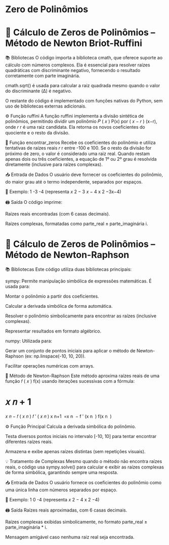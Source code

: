 # Zero de Polinômios

# 📌 Cálculo de Zeros de Polinômios – Método de Newton Briot-Ruffini
📚 Bibliotecas
O código importa a biblioteca cmath, que oferece suporte ao cálculo com números complexos. Ela é essencial para resolver raízes quadráticas com discriminante negativo, fornecendo o resultado corretamente com parte imaginária.

cmath.sqrt() é usada para calcular a raiz quadrada mesmo quando o valor do discriminante (Δ) é negativo.

O restante do código é implementado com funções nativas do Python, sem uso de bibliotecas externas adicionais.

⚙️ Função ruffini
A função ruffini implementa a divisão sintética de polinômios, permitindo dividir um polinômio 
𝑃
(
𝑥
)
P(x) por 
(
𝑥
−
𝑟
)
(x−r), onde 
𝑟
r é uma raiz candidata. Ela retorna os novos coeficientes do quociente e o resto da divisão.

🧮 Função encontrar_zeros
Recebe os coeficientes do polinômio e utiliza tentativas de raízes reais 
𝑟
r entre -100 e 100. Se o resto da divisão for próximo de zero, o valor é considerado uma raiz real. Quando restam apenas dois ou três coeficientes, a equação de 1º ou 2º grau é resolvida diretamente (inclusive para raízes complexas).

📥 Entrada de Dados
O usuário deve fornecer os coeficientes do polinômio, do maior grau até o termo independente, separados por espaços.

📌 Exemplo:
1 -3 -4 (representa 
𝑥
2
−
3
𝑥
−
4
x 
2
 −3x−4)

🖨️ Saída
O código imprime:

Raízes reais encontradas (com 6 casas decimais).

Raízes complexas, formatadas como parte_real ± parte_imaginária i.

# 📌 Cálculo de Zeros de Polinômios – Método de Newton-Raphson
📚 Bibliotecas
Este código utiliza duas bibliotecas principais:

sympy: Permite manipulação simbólica de expressões matemáticas. É usada para:

Montar o polinômio a partir dos coeficientes.

Calcular a derivada simbólica de forma automática.

Resolver o polinômio simbolicamente para encontrar as raízes (inclusive complexas).

Representar resultados em formato algébrico.

numpy: Utilizada para:

Gerar um conjunto de pontos iniciais para aplicar o método de Newton-Raphson (ex: np.linspace(-10, 10, 20)).

Facilitar operações numéricas com arrays.

🧠 Método de Newton-Raphson
Este método aproxima raízes reais de uma função 
𝑓
(
𝑥
)
f(x) usando iterações sucessivas com a fórmula:

𝑥
𝑛
+
1
=
𝑥
𝑛
−
𝑓
(
𝑥
𝑛
)
𝑓
′
(
𝑥
𝑛
)
x 
n+1
​
 =x 
n
​
 − 
f 
′
 (x 
n
​
 )
f(x 
n
​
 )
​
 
⚙️ Função Principal
Calcula a derivada simbólica do polinômio.

Testa diversos pontos iniciais no intervalo [-10, 10] para tentar encontrar diferentes raízes reais.

Armazena e exibe apenas raízes distintas (sem repetições visuais).

💡 Tratamento de Complexas
Mesmo quando o método não encontra raízes reais, o código usa sympy.solve() para calcular e exibir as raízes complexas de forma simbólica, garantindo sempre uma resposta.

📥 Entrada de Dados
O usuário fornece os coeficientes do polinômio como uma única linha com números separados por espaço.

📌 Exemplo:
1 0 -4 (representa 
𝑥
2
−
4
x 
2
 −4)

🖨️ Saída
Raízes reais aproximadas, com 6 casas decimais.

Raízes complexas exibidas simbolicamente, no formato parte_real ± parte_imaginária * i.

Mensagem amigável caso nenhuma raiz real seja encontrada.
